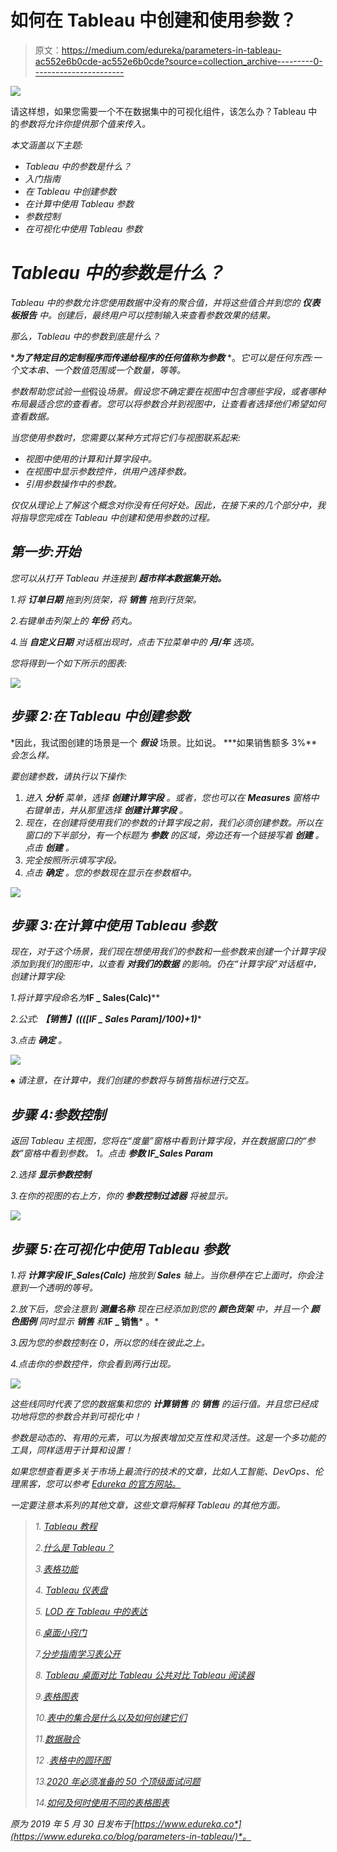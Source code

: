 # 如何在 Tableau 中创建和使用参数？

> 原文：<https://medium.com/edureka/parameters-in-tableau-ac552e6b0cde-ac552e6b0cde?source=collection_archive---------0----------------------->

![](img/4e95593d976ed7d082cdd705d83ab053.png)

请这样想，如果您需要一个不在数据集中的可视化组件，该怎么办？Tableau 中的*参数将允许你提供那个值来传入。*

*本文涵盖以下主题:*

*   *Tableau 中的参数是什么？*
*   *入门指南*
*   *在 Tableau 中创建参数*
*   *在计算中使用 Tableau 参数*
*   *参数控制*
*   *在可视化中使用 Tableau 参数*

# *Tableau 中的参数是什么？*

*Tableau 中的参数允许您使用数据中没有的聚合值，并将这些值合并到您的 ***仪表板报告*** 中。创建后，最终用户可以控制输入来查看参数效果的结果。*

*那么，Tableau 中的参数到底是什么？*

****为了特定目的定制程序而传递给程序的任何值称为参数*** *。*它可以是任何东西:一个文本串、一个数值范围或一个数量，等等。*

*参数帮助您试验一些*假设*场景。假设您不确定要在视图中包含哪些字段，或者哪种布局最适合您的查看者。您可以将参数合并到视图中，让查看者选择他们希望如何查看数据。*

*当您使用参数时，您需要以某种方式将它们与视图联系起来:*

*   *视图中使用的计算和计算字段中。*
*   *在视图中显示参数控件，供用户选择参数。*
*   *引用参数操作中的参数。*

*仅仅从理论上了解这个概念对你没有任何好处。因此，在接下来的几个部分中，我将指导您完成在 Tableau 中创建和使用参数的过程。*

## *第一步:开始*

*您可以从打开 Tableau 并连接到 ***超市样本数据集开始。****

*1.将 ***订单日期*** 拖到列货架，将 ***销售*** 拖到行货架。*

*2.右键单击列架上的 ***年份*** 药丸。*

*4.当 ***自定义日期*** 对话框出现时，点击下拉菜单中的 ***月/年*** 选项。*

*您将得到一个如下所示的图表:*

*![](img/e481dc93ecb51d2ded2376783358fc26.png)*

## *步骤 2:在 Tableau 中创建参数*

*因此，我试图创建的场景是一个 ***假设*** 场景。比如说。 ***如果销售额多 3%***会怎么样。*

*要创建参数，请执行以下操作:*

1.  *进入 ***分析*** 菜单，选择 ***创建计算字段*** 。或者，您也可以在 ***Measures*** 窗格中右键单击，并从那里选择 ***创建计算字段*** 。*
2.  *现在，在创建将使用我们的参数的计算字段之前，我们必须创建参数。所以在窗口的下半部分，有一个标题为 ***参数*** 的区域，旁边还有一个链接写着 ***创建*** 。点击 ***创建*** 。*
3.  *完全按照所示填写字段。*
4.  *点击 ***确定*** 。您的参数现在显示在参数框中。*

*![](img/8c49546c8988ae384210abc685cb463e.png)*

## *步骤 3:在计算中使用 Tableau 参数*

*现在，对于这个场景，我们现在想使用我们的参数和一些参数来创建一个计算字段添加到我们的图形中，以查看 ***对我们的数据*** 的影响。仍在“计算字段”对话框中，创建计算字段:*

*1.将计算字段命名为***IF _ Sales(Calc)****

*2.公式: ***【销售】*((([IF _ Sales Param]/100)+1)****

*3.点击 ***确定*** 。*

*![](img/0a538acb606299bce9eaceb8c2ffb809.png)*

*♠ *请注意，在计算中，我们创建的参数将与销售指标进行交互。**

## *步骤 4:参数控制*

*返回 Tableau 主视图，您将在“度量”窗格中看到计算字段，并在数据窗口的“参数”窗格中看到参数。
1。点击 ***参数 IF_Sales Param****

*2.选择 ***显示参数控制****

*3.在你的视图的右上方，你的 ***参数控制过滤器*** 将被显示。*

*![](img/5c23bb1c7ae51a057457c033c46de44d.png)*

## *步骤 5:在可视化中使用 Tableau 参数*

*1.将 ***计算字段 IF_Sales(Calc)*** 拖放到 ***Sales*** 轴上。当你悬停在它上面时，你会注意到一个透明的等号。*

*2.放下后，您会注意到 ***测量名称*** 现在已经添加到您的 ***颜色货架*** 中，并且一个 ***颜色图例*** 同时显示 ***销售*** 和***IF _ 销售*** 。*

*3.因为您的参数控制在 0，所以您的线在彼此之上。*

*4.点击你的参数控件，你会看到两行出现。*

*![](img/6bd5d64e23587de3e096a24a9b549248.png)*

*这些线同时代表了您的数据集和您的 ***计算销售*** 的 ***销售*** 的运行值。并且您已经成功地将您的参数合并到可视化中！*

*参数是动态的、有用的元素，可以为报表增加交互性和灵活性。这是一个多功能的工具，同样适用于计算和设置！*

*如果您想查看更多关于市场上最流行的技术的文章，比如人工智能、DevOps、伦理黑客，您可以参考 [Edureka 的官方网站。](https://www.edureka.co/blog/?utm_source=medium&utm_medium=content-link&utm_campaign=parameters-in-tableau)*

*一定要注意本系列的其他文章，这些文章将解释 Tableau 的其他方面。*

> *1. [Tableau 教程](/edureka/tableau-tutorial-37d2d6a9684b)*
> 
> *2.[什么是 Tableau？](/edureka/what-is-tableau-1d9f4c641601)*
> 
> *3.[表格功能](/edureka/tableau-functions-ce794b10e588)*
> 
> *4. [Tableau 仪表盘](/edureka/tableau-dashboards-3e19dd713bc7)*
> 
> *5. [LOD 在 Tableau 中的表达](/edureka/tableau-lod-2f650ca1503d)*
> 
> *6.[桌面小窍门](/edureka/tableau-tips-and-tricks-a18bf8991afc)*
> 
> *7.[分步指南学习表公开](/edureka/tableau-public-942228327953)*
> 
> *8. [Tableau 桌面对比 Tableau 公共对比 Tableau 阅读器](/edureka/tableau-desktop-vs-tableau-public-vs-tableau-reader-fbb2a3aa0bac)*
> 
> *9.[表格图表](/edureka/tableau-charts-111758e2ea97)*
> 
> *10.[表中的集合是什么以及如何创建它们](/edureka/sets-in-tableau-39befe9b7fa1)*
> 
> *11.[数据融合](/edureka/tableau-lod-2f650ca1503d)*
> 
> *12 .[表格中的圆环图](/edureka/donut-chart-in-tableau-a2e6fadf6534)*
> 
> *13.[2020 年必须准备的 50 个顶级面试问题](/edureka/tableau-interview-questions-and-answers-4f80523527d)*
> 
> *14.[如何及何时使用不同的表格图表](/edureka/tableau-charts-111758e2ea97)*

**原为 2019 年 5 月 30 日发布于*[*https://www.edureka.co*](https://www.edureka.co/blog/parameters-in-tableau/)*。**